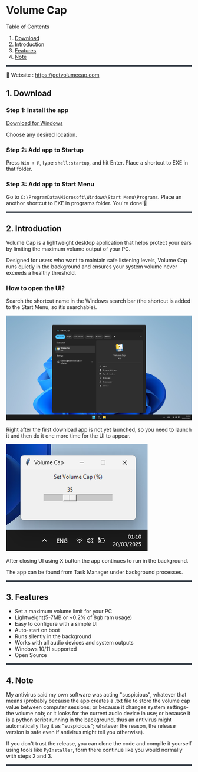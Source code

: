 # Volume Cap

Table of Contents
1. [Download](#1-download)
2. [Introduction](#2-introduction)
3. [Features](#3-features)
4. [Note](#4-note) 

<hr style="height:4px; background-color:#3d444d; border:none;" />

🏡 Website : <a href="https://getvolumecap.com/" target="_blank" rel="noopener noreferrer" class="hero-btn">https://getvolumecap.com</a>

## 1. Download

### Step 1: Install the app
[Download for Windows](https://github.com/Schefkin/Volume-Cap/releases/download/v1.0.0/Volume_Cap.exe)

Choose any desired location.


### Step 2: Add app to Startup
Press `Win + R`, type `shell:startup`, and hit Enter.
Place a shortcut to EXE in that folder.

### Step 3: Add app to Start Menu
Go to `C:\ProgramData\Microsoft\Windows\Start Menu\Programs`. Place an anothor shortcut to EXE in programs folder. You're done!🎉

<hr style="height:4px; background-color:#3d444d; border:none;" />

## 2. Introduction
Volume Cap is a lightweight desktop application that helps protect your ears by limiting the maximum volume output of your PC. 

Designed for users who want to maintain safe listening levels, Volume Cap runs quietly in the background and ensures your system volume never exceeds a healthy threshold.

### How to open the UI?
Search the shortcut name in the Windows search bar (the shortcut is added to the Start Menu, so it’s searchable). 

![Image couldn't load](imgs/Screenshot%202025-03-20%20010959.png)

Right after the first download app is not yet launched, so you need to launch it and then do it one more time for the UI to appear.

![Image couldn't load](imgs/Screenshot%202025-03-20%20011025.png)

After closing UI using X button the app continues to run in the background.

The app can be found from Task Manager under background processes.

<hr style="height:4px; background-color:#3d444d; border:none;" />

## 3. Features
- Set a maximum volume limit for your PC
- Lightweight(5-7MB or ~0.2% of 8gb ram usage)
- Easy to configure with a simple UI
- Auto-start on boot
- Runs silently in the background
- Works with all audio devices and system outputs
- Windows 10/11 supported
- Open Source

<hr style="height:4px; background-color:#3d444d; border:none;" />

## 4. Note
My antivirus said my own software was acting "suspicious", whatever that means (probably because the app creates a .txt file to store the volume cap value between computer sessions; or because it changes system settings-the volume nob; or it looks for the current audio device in use; or because it is a python script running in the background, thus an antivirus might automatically flag it as "suspicious"; whatever the reason, the release version is safe even if antivirus might tell you otherwise). 

If you don't trust the release, you can clone the code and compile it yourself using tools like `PyInstaller`, form  there continue like you would normally with steps 2 and 3.

<hr style="height:4px; background-color:#3d444d; border:none;" />
